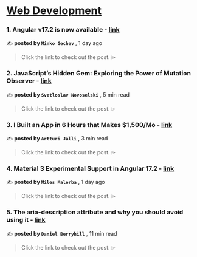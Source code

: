 
<h1><a href=https://medium.com/tag/web-development/recommended target="_blank" rel="noopener noreferrer">Web Development</a></h1>
<h3>1. Angular v17.2 is now available - <a href=https://medium.com/angular-blog/angular-v17-2-is-now-available-596cbe96242d?source=tag_recommended_feed---------0-84----------web_development----------c9c62edf_be79_435c_b07d_446a5a983adb------- target="_blank" rel="noopener noreferrer">link</a></h3>

✍️ **posted by `Minko Gechev`** <date> , 1 day ago</date>

<blockquote>Click the link to check out the post. ⌲</blockquote>

<h3>2. JavaScript’s Hidden Gem: Exploring the Power of Mutation Observer - <a href=https://medium.com/javascript-in-plain-english/javascripts-hidden-gem-exploring-the-power-of-mutation-observer-f8a92c01a374?source=tag_recommended_feed---------1-107----------web_development----------c9c62edf_be79_435c_b07d_446a5a983adb------- target="_blank" rel="noopener noreferrer">link</a></h3>

✍️ **posted by `Svetloslav Novoselski`** <date> , 5 min read</date>

<blockquote>Click the link to check out the post. ⌲</blockquote>

<h3>3. I Built an App in 6 Hours that Makes $1,500/Mo - <a href=https://medium.com/@artturi-jalli/i-built-an-app-in-6-hours-that-makes-1-500-mo-85139edee87d?source=tag_recommended_feed---------2-85----------web_development----------c9c62edf_be79_435c_b07d_446a5a983adb------- target="_blank" rel="noopener noreferrer">link</a></h3>

✍️ **posted by `Artturi Jalli`** <date> , 3 min read</date>

<blockquote>Click the link to check out the post. ⌲</blockquote>

<h3>4. Material 3 Experimental Support in Angular 17.2 - <a href=https://medium.com/angular-blog/material-3-experimental-support-in-angular-17-2-8e681dde650e?source=tag_recommended_feed---------3-84----------web_development----------c9c62edf_be79_435c_b07d_446a5a983adb------- target="_blank" rel="noopener noreferrer">link</a></h3>

✍️ **posted by `Miles Malerba`** <date> , 1 day ago</date>

<blockquote>Click the link to check out the post. ⌲</blockquote>

<h3>5. The aria-description attribute and why you should avoid using it - <a href=https://medium.com/user-experience-design-1/the-aria-description-attribute-and-why-you-should-avoid-using-it-2ac15e7e24ae?source=tag_recommended_feed---------4-107----------web_development----------c9c62edf_be79_435c_b07d_446a5a983adb------- target="_blank" rel="noopener noreferrer">link</a></h3>

✍️ **posted by `Daniel Berryhill`** <date> , 11 min read</date>

<blockquote>Click the link to check out the post. ⌲</blockquote>

